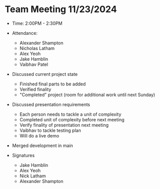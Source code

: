 # Team Meeting 11/23/2024

- Time: 2:00PM - 2:30PM

- Attendance:

  - Alexander Shampton
  - Nicholas Latham
  - Alex Yeoh
  - Jake Hamblin
  - Vaibhav Patel

- Discussed current project state
  - Finished final parts to be added
  - Verified finality
  - "Completed" project (room for additional work until next Sunday)
- Discussed presentation requirements
  - Each person needs to tackle a unit of complexity
  - Completed unit of complexity before next meeting
  - Verify finality of presentation next meeting
  - Vaibhav to tackle testing plan
  - Will do a live demo
- Merged development in main
    
- Signatures
  - Jake Hamblin
  - Alex Yeoh
  - Nick Latham
  - Alexander Shampton
